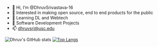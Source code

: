 - 👋 Hi, I’m @DhruvSrivastava-16
- 👀 Interested in making open source, end to end products for the public
- 🌱 Learning DL and Webtech
- 💞️ Software Development Projects
- 📫 dhruvsri@usc.edu





![Dhruv's GitHub stats](https://github-readme-stats.vercel.app/api?username=DhruvSrivastava-16&show_icons=true&theme=cobalt)
[![Top Langs](https://github-readme-stats.vercel.app/api/top-langs/?username=DhruvSrivastava-16)](https://github.com/anuraghazra/github-readme-stats)



<!---
DhruvSrivastava-16/DhruvSrivastava-16 is a ✨ special ✨ repository because its `README.md` (this file) appears on your GitHub profile.
You can click the Preview link to take a look at your changes.
--->

